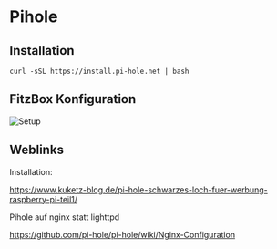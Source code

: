 # Pihole

## Installation

    curl -sSL https://install.pi-hole.net | bash
    
## FitzBox Konfiguration

![Setup](https://github.com/jliebich/RaspberryPiNotes/bilder/Einstellungen_Fritzbox.PNG)    

## Weblinks

Installation:

https://www.kuketz-blog.de/pi-hole-schwarzes-loch-fuer-werbung-raspberry-pi-teil1/

Pihole auf nginx statt lighttpd

https://github.com/pi-hole/pi-hole/wiki/Nginx-Configuration
